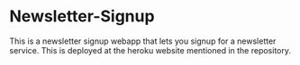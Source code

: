 # Newsletter-Signup
This is a newsletter signup webapp that lets you signup for a newsletter service.
This is deployed at the heroku website mentioned in the repository.
